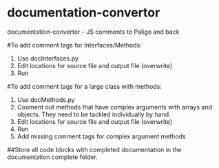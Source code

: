 # documentation-convertor
documentation-convertor - JS comments to Paligo and back

#To add comment tags for Interfaces/Methods:
1. Use docInterfaces.py
2. Edit locations for source file and output file (overwrite)
3. Run

#To add comment tags for a large class with methods:
1. Use docMethods.py
2. Cooment out methods that have complex arguments with arrays and objects. They need to be tackled individually by hand.
3. Edit locations for source file and output file (overwrite)
4. Run
5. Add missing comment tags for complex argument methods

##Store all code blocks with completed documentation in the documentation complete folder.